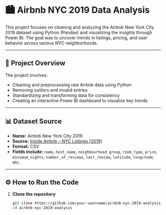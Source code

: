 # 🏙️ Airbnb NYC 2019 Data Analysis

This project focuses on cleaning and analyzing the Airbnb New York City 2019 dataset using Python (Pandas) and visualizing the insights through Power BI. The goal was to uncover trends in listings, pricing, and user behavior across various NYC neighborhoods.

---

## 📂 Project Overview

The project involves:
- Cleaning and preprocessing raw Airbnb data using Python
- Removing outliers and invalid entries
- Standardizing and transforming data for consistency
- Creating an interactive Power BI dashboard to visualize key trends

---

## 📊 Dataset Source

- **Name:** Airbnb New York City 2019
- **Source:** [Inside Airbnb – NYC Listings (2019)](http://insideairbnb.com/get-the-data.html)
- **Format:** CSV  
- **Fields include:** `name`, `host_name`, `neighbourhood_group`, `room_type`, `price`, `minimum_nights`, `number_of_reviews`, `last_review`, `latitude`, `longitude`, etc.

---

## ⚙️ How to Run the Code

1. **Clone the repository**  
   ```bash
   git clone https://github.com/your-username/airbnb-nyc-2019-analysis.git
   cd airbnb-nyc-2019-analysis

   
